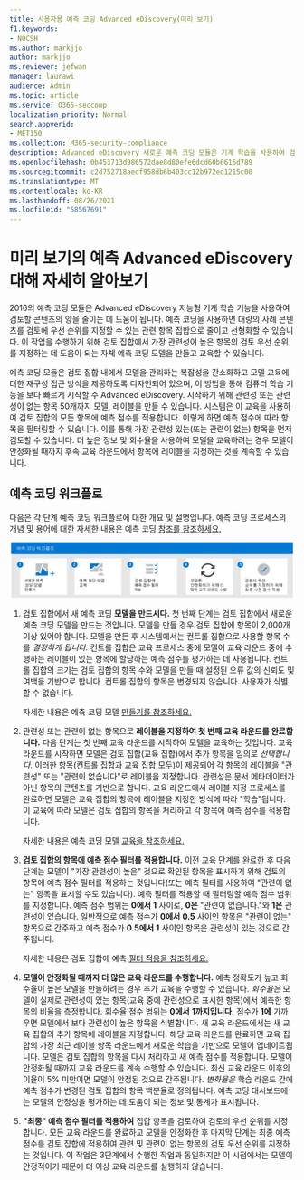 ```yaml
---
title: 사용자용 예측 코딩 Advanced eDiscovery(미리 보기)
f1.keywords:
- NOCSH
ms.author: markjjo
author: markjjo
ms.reviewer: jefwan
manager: laurawi
audience: Admin
ms.topic: article
ms.service: O365-seccomp
localization_priority: Normal
search.appverid:
- MET150
ms.collection: M365-security-compliance
description: Advanced eDiscovery 새로운 예측 코딩 모듈은 기계 학습을 사용하여 검토 집합의 항목을 사례 또는 조사와 관련된 예측 항목으로 분석합니다.
ms.openlocfilehash: 0b453713d986572dae8d80efe6dcd60b0616d789
ms.sourcegitcommit: c2d752718aedf958db6b403cc12b972ed1215c00
ms.translationtype: MT
ms.contentlocale: ko-KR
ms.lasthandoff: 08/26/2021
ms.locfileid: "58567691"
---
```

# <a name="learn-about-predictive-coding-in-advanced-ediscovery-preview"></a>미리 보기의 예측 Advanced eDiscovery 대해 자세히 알아보기

2016의 예측 코딩 모듈은 Advanced eDiscovery 지능형 기계 학습 기능을 사용하여 검토할 콘텐츠의 양을 줄이는 데 도움이 됩니다. 예측 코딩을 사용하면 대량의 사례 콘텐츠를 검토에 우선 순위를 지정할 수 있는 관련 항목 집합으로 줄이고 선형화할 수 있습니다. 이 작업을 수행하기 위해 검토 집합에서 가장 관련성이 높은 항목의 검토 우선 순위를 지정하는 데 도움이 되는 자체 예측 코딩 모델을 만들고 교육할 수 있습니다.

예측 코딩 모듈은 검토 집합 내에서 모델을 관리하는 복잡성을 간소화하고 모델 교육에 대한 재구성 접근 방식을 제공하도록 디자인되어 있으며, 이 방법을 통해 컴퓨터 학습 기능을 보다 빠르게 시작할 수 Advanced eDiscovery. 시작하기 위해 관련성 또는 관련성이 없는 항목 50개까지 모델, 레이블을 만들 수 있습니다. 시스템은 이 교육을 사용하여 검토 집합의 모든 항목에 예측 점수를 적용합니다. 이렇게 하면 예측 점수에 따라 항목을 필터링할 수 있습니다. 이를 통해 가장 관련성 있는(또는 관련이 없는) 항목을 먼저 검토할 수 있습니다. 더 높은 정보 및 회수율을 사용하여 모델을 교육하려는 경우 모델이 안정화될 때까지 후속 교육 라운드에서 항목에 레이블을 지정하는 것을 계속할 수 있습니다.  

## <a name="the-predictive-coding-workflow"></a>예측 코딩 워크플로

다음은 각 단계 예측 코딩 워크플로에 대한 개요 및 설명입니다. 예측 코딩 프로세스의 개념 및 용어에 대한 자세한 내용은 예측 코딩 [참조를 참조하세요.](predictive-coding-reference.md)

![예측 코딩 워크플로](..\media\PredictiveCodingWorkflow.png)

1. 검토 집합에서 새 예측 코딩 **모델을 만드시다.** 첫 번째 단계는 검토 집합에서 새로운 예측 코딩 모델을 만드는 것입니다. 모델을 만들 경우 검토 집합에 항목이 2,000개 이상 있어야 합니다. 모델을 만든 후 시스템에서는 컨트롤 집합으로 사용할 항목 수를 *결정하게 됩니다.* 컨트롤 집합은 교육 프로세스 중에 모델이 교육 라운드 중에 수행하는 레이블이 있는 항목에 할당하는 예측 점수를 평가하는 데 사용됩니다. 컨트롤 집합의 크기는 검토 집합의 항목 수와 모델을 만들 때 설정된 오류 값의 신뢰도 및 여백을 기반으로 합니다. 컨트롤 집합의 항목은 변경되지 않습니다. 사용자가 식별할 수 없습니다.

   자세한 내용은 예측 코딩 모델 [만들기를 참조하세요.](predictive-coding-create-model.md)

2. 관련성 또는 관련이 없는 항목으로 **레이블을 지정하여 첫 번째 교육 라운드를 완료합니다.** 다음 단계는 첫 번째 교육 라운드를 시작하여 모델을 교육하는 것입니다. 교육 라운드를 시작하면 모델은 검토 집합(교육 집합)에서 추가 항목을 임의로 *선택합니다.* 이러한 항목(컨트롤 집합과 교육 집합 모두)이 제공되어 각 항목의 레이블을 "관련성" 또는 "관련이 없습니다"로 레이블을 지정합니다. 관련성은 문서 메타데이터가 아닌 항목의 콘텐츠를 기반으로 합니다. 교육 라운드에서 레이블 지정 프로세스를 완료하면 모델은 교육 집합의 항목에 레이블을 지정한 방식에 따라 "학습"됩니다. 이 교육에 따라 모델은 검토 집합의 항목을 처리하고 각 항목에 예측 점수를 적용합니다.

   자세한 내용은 예측 코딩 모델 [교육을 참조하세요.](predictive-coding-train-model.md)

3. **검토 집합의 항목에 예측 점수 필터를 적용합니다.** 이전 교육 단계를 완료한 후 다음 단계는 모델이 "가장 관련성이 높은" 것으로 확인된 항목을 표시하기 위해 검토의 항목에 예측 점수 필터를 적용하는 것입니다(또는 예측 필터를 사용하여 "관련이 없는" 항목을 표시할 수도 있습니다). 예측 필터를 적용할 때 필터링할 예측 점수 범위를 지정합니다. 예측 점수 범위는 **0에서** **1** 사이로, **0은** "관련이 없습니다."와 **1은** 관련성이 있습니다. 일반적으로 예측 점수가 **0에서** **0.5** 사이인 항목은 "관련이 없는" 항목으로 간주하고 예측 점수가 **0.5에서** **1** 사이인 항목은 관련성이 있는 것으로 간주됩니다.

   자세한 내용은 검토 집합에 예측 [필터 적용을 참조하세요.](predictive-coding-apply-prediction-filter.md)

4. **모델이 안정화될 때까지 더 많은 교육 라운드를 수행합니다.** 예측 정확도가 높고 회수율이 높은 모델을 만들하려는 경우 추가 교육을 수행할 수 있습니다. *회수율은* 모델이 실제로 관련성이 있는 항목(교육 중에 관련성으로 표시한 항목)에서 예측한 항목의 비율을 측정합니다. 회수율 점수 범위는 **0에서** **1까지입니다.** 점수가 **1에** 가까우면 모델에서 보다 관련성이 높은 항목을 식별합니다. 새 교육 라운드에서는 새 교육 집합의 추가 항목에 레이블을 지정합니다. 해당 교육 라운드를 완료하면 교육 집합의 가장 최근 레이블 항목 라운드에서 새로운 학습을 기반으로 모델이 업데이트됩니다. 모델은 검토 집합의 항목을 다시 처리하고 새 예측 점수를 적용합니다. 모델이 안정화될 때까지 교육 라운드를 계속 수행할 수 있습니다. 최신 교육 라운드 이후의 이율이 5% 미만이면 모델이 안정된 것으로 간주됩니다. *변화율은* 학습 라운드 간에 예측 점수가 변경된 검토 집합의 항목 백분율로 정의됩니다. 예측 코딩 대시보드에는 모델의 안정성을 평가하는 데 도움이 되는 정보 및 통계가 표시됩니다.

5. **"최종" 예측 점수 필터를 적용하여** 집합 항목을 검토하여 검토의 우선 순위를 지정합니다. 모든 교육 라운드를 완료하고 모델을 안정화한 후 마지막 단계는 최종 예측 점수를 검토 집합에 적용하여 관련 및 관련이 없는 항목의 검토 우선 순위를 지정하는 것입니다. 이 작업은 3단계에서 수행한 작업과 동일하지만 이 시점에서는 모델이 안정적이기 때문에 더 이상 교육 라운드를 실행하지 않습니다.
